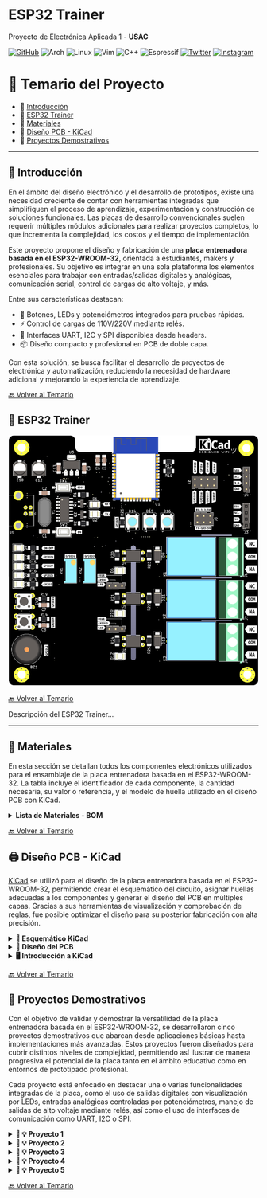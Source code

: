 # ESP32 Trainer
Proyecto de Electrónica Aplicada 1 - **USAC**

[![GitHub](https://img.shields.io/badge/github-%23121011.svg?style=for-the-badge&logo=github&logoColor=white)](https://github.com/EmersonEE) 
![Arch](https://img.shields.io/badge/Arch%20Linux-1793D1?logo=arch-linux&logoColor=fff&style=for-the-badge)
![Linux](https://img.shields.io/badge/Linux-FCC624?style=for-the-badge&logo=linux&logoColor=black)
![Vim](https://img.shields.io/badge/VIM-%2311AB00.svg?style=for-the-badge&logo=vim&logoColor=white)
![C++](https://img.shields.io/badge/c++-%2300599C.svg?style=for-the-badge&logo=c%2B%2B&logoColor=white)
![Espressif](https://img.shields.io/badge/espressif-E7352C.svg?style=for-the-badge&logo=espressif&logoColor=white)
 [![Twitter](https://img.shields.io/badge/Twitter-1DA1F2?style=for-the-badge&logo=twitter&logoColor=white)](https://twitter.com/EmersonPrez15)
[![Instagram](https://img.shields.io/badge/Instagram-%23E4405F.svg?style=for-the-badge&logo=Instagram&logoColor=white)](https://www.instagram.com/emersonperez5202/)


# 📘 Temario del Proyecto

- 🔹 [Introducción](#-introducción)
- 🔹 [ESP32 Trainer](#-esp32-trainer)
- 🔹 [Materiales](#-materiales)
- 🔹 [Diseño PCB - KiCad](#-diseño-pcb---kicad)
- 🔹 [Proyectos Demostrativos](#-proyectos-demostrativos)
<!-- - 🎥 [Video de Funcionamiento](#video-de-funcionamiento) -->

---

## 🧩 Introducción

En el ámbito del diseño electrónico y el desarrollo de prototipos, existe una necesidad creciente de contar con herramientas integradas que simplifiquen el proceso de aprendizaje, experimentación y construcción de soluciones funcionales. Las placas de desarrollo convencionales suelen requerir múltiples módulos adicionales para realizar proyectos completos, lo que incrementa la complejidad, los costos y el tiempo de implementación.

Este proyecto propone el diseño y fabricación de una **placa entrenadora basada en el ESP32-WROOM-32**, orientada a estudiantes, makers y profesionales. Su objetivo es integrar en una sola plataforma los elementos esenciales para trabajar con entradas/salidas digitales y analógicas, comunicación serial, control de cargas de alto voltaje, y más.

Entre sus características destacan:

- 🔘 Botones, LEDs y potenciómetros integrados para pruebas rápidas.
- ⚡ Control de cargas de 110V/220V mediante relés.
- 🔌 Interfaces UART, I2C y SPI disponibles desde headers.
- 📦 Diseño compacto y profesional en PCB de doble capa.

Con esta solución, se busca facilitar el desarrollo de proyectos de electrónica y automatización, reduciendo la necesidad de hardware adicional y mejorando la experiencia de aprendizaje.


[🔙 Volver al Temario](#-temario-del-proyecto)



## 🔌 ESP32 Trainer
![ESP32 Trainer](img/Development_Board_ESP32-V1.0.png)

[🔙 Volver al Temario](#-temario-del-proyecto)

Descripción del ESP32 Trainer...

---

## 🧰 Materiales  

En esta sección se detallan todos los componentes electrónicos utilizados para el ensamblaje de la placa entrenadora basada en el ESP32-WROOM-32. La tabla incluye el identificador de cada componente, la cantidad necesaria, su valor o referencia, y el modelo de huella utilizado en el diseño PCB con KiCad.

<details><summary><b>Lista de Materiales  - BOM</b></summary>

| 🧾 Componente | 🔢 Cantidad | 💡 Valor       | 📐 Huella (KiCad)                                          |
|--------------|-------------|----------------|-------------------------------------------------------------|
| BZ1          | 1           | Buzzer         | Buzzer_12x9.5RM7.6                                          |
| C1, C2       | 2           | 22pF           | C_1206_3216Metric_Pad1.33x1.80mm_HandSolder                 |
| C10, C12     | 2           | 100uF          | CP_Elec_5x5.4                                               |
| C11, C13, C5, C6, C9 | 5   | 100nF          | C_1206_3216Metric_Pad1.33x1.80mm_HandSolder                 |
| C14–C16, C3–C4, C7–C8 | 7 | 0.1uF          | C_1206_3216Metric_Pad1.33x1.80mm_HandSolder                 |
| D1, D10, D7  | 3           | LED Verde      | LED_1210_3225Metric_Pad1.42x2.65mm_HandSolder               |
| D11, D13, D9 | 3           | SS24           | D_SMA                                                       |
| D12, D3, D8  | 3           | LED Azul       | LED_1210_3225Metric_Pad1.42x2.65mm_HandSolder               |
| D14–D16      | 3           | WS2812B        | LED_WS2812B_PLCC4_5.0x5.0mm_P3.2mm                          |
| D2           | 1           | LED Amarillo   | LED_1210_3225Metric_Pad1.42x2.65mm_HandSolder               |
| D4–D6        | 3           | LED Rojo       | LED_1210_3225Metric_Pad1.42x2.65mm_HandSolder               |
| J1           | 1           | USB B          | USB_B_Lumberg_2411_02_Horizontal                            |
| J10, J9      | 2           | —              | PinHeader_1x03_P2.54mm_Vertical                             |
| J2           | 1           | GPIO           | PinHeader_2x04_P2.54mm_Vertical                             |
| J3           | 1           | OLED           | PinSocket_1x04_P2.54mm_Vertical                             |
| J4           | 1           | —              | PinHeader_1x04_P2.54mm_Vertical                             |
| J5           | 1           | —              | PinHeader_2x03_P2.54mm_Vertical                             |
| J6–J8        | 3           | —              | TerminalBlock_Phoenix_MKDS-1,5-3-5.08_1x03_P5.08mm_Horizontal |
| K1–K3        | 3           | —              | Relay_SPDT_SANYOU_SRD_Series_Form_C                         |
| Q1–Q6        | 6           | MMBT3904       | SOT-23                                                      |
| R1, R2, R7, R9, R11, R12 | 6 | 10K         | R_1206_3216Metric_Pad1.30x1.75mm_HandSolder                 |
| R8, R10, R13–R16, R19–R21, R24 | 10 | 470   | R_1206_3216Metric_Pad1.30x1.75mm_HandSolder                 |
| R17, R22–R23, R25 | 4      | 2.2K           | R_1206_3216Metric_Pad1.30x1.75mm_HandSolder                 |
| R18          | 1           | 4.7K           | R_1206_3216Metric_Pad1.30x1.75mm_HandSolder                 |
| R26          | 1           | 220            | R_1206_3216Metric_Pad1.30x1.75mm_HandSolder                 |
| R3, R4       | 2           | 2K             | R_1206_3216Metric_Pad1.30x1.75mm_HandSolder                 |
| R5, R6       | 2           | 1K             | R_1206_3216Metric_Pad1.30x1.75mm_HandSolder                 |
| RV1, RV2     | 2           | 100K Pot       | Potentiometer_Bourns_3296W_Vertical                         |
| SW1, SW2     | 2           | —              | SW_Tactile_SPST_NO_Straight_CK_PTS636Sx25SMTRLFS            |
| SW3, SW4     | 2           | —              | SW_PUSH_6mm                                                 |
| U1           | 1           | ESP32-WROOM-32 | ESP32-WROOM-32                                              |
| U2           | 1           | CH340G         | SOIC-16_3.9x9.9mm_P1.27mm                                   |
| U3           | 1           | AMS1117-3.3    | SOT-223-3_TabPin2                                           |
| U4–U6        | 3           | PC817          | DIP-4_W7.62mm                                               |
| Y1           | 1           | 12MHz          | Crystal_HC49-4H_Vertical                                    |
</details>

[🔙 Volver al Temario](#-temario-del-proyecto)

## 🖨️ Diseño PCB - KiCad

 [KiCad](https://www.kicad.org/) se utilizó para el diseño de la placa entrenadora basada en el ESP32-WROOM-32, permitiendo crear el esquemático del circuito, asignar huellas adecuadas a los componentes y generar el diseño del PCB en múltiples capas. Gracias a sus herramientas de visualización y comprobación de reglas, fue posible optimizar el diseño para su posterior fabricación con alta precisión.


<details><summary><b>📏 Esquemático KiCad</b></summary>

Esquemático diseñado en Kicad, se puede visualizar de forma completa en este enlace [Esquemático](Schematic.pdf)
<div align="center" >
  <p style="text-align:center;"><strong>Power Supply</strong></p>
  <p style="text-align:center;">
    <img src="img/Screenshot_29-abr_11-12-27_21241.png" alt="Power Supply" width="300px">
  </p>
</div>

<div align="center" >
  <p style="text-align:center;"><strong>USB To TTL</strong></p>
  <p style="text-align:center;">
    <img src="img/Screenshot_29-abr_11-15-39_6731.png" alt="USB To TTL" width="300px">
  </p>
</div>

<div align="center" >
  <p style="text-align:center;"><strong>Boot Settings</strong></p>
  <p style="text-align:center;">
    <img src="img/Screenshot_29-abr_11-15-46_17874.png" alt="Boot Settings" width="300px">
  </p>
</div>

<div align="center" >
  <p style="text-align:center;"><strong>INPUT - OUTPUT Digital</strong></p>
  <p style="text-align:center;">
    <img src="img/Screenshot_29-abr_11-16-01_27769.png" alt="INPUT - OUTPUT Digital" width="300px">
  </p>
</div>

<div align="center" >
  <p style="text-align:center;"><strong>ESP32-WROOM</strong></p>
  <p style="text-align:center;">
    <img src="img/Screenshot_29-abr_11-16-37_26432.png" alt="ESP32-WROOM" width="300px">
  </p>
</div>

<div align="center" >
  <p style="text-align:center;"><strong>Analog INPUT</strong></p>
  <p style="text-align:center;">
    <img src="img/Screenshot_29-abr_11-16-47_16721.png" alt="Analog INPUT" width="300px">
  </p>
</div>

<div align="center" >
  <p style="text-align:center;"><strong>LED WS2812B</strong></p>
  <p style="text-align:center;">
    <img src="img/Screenshot_29-abr_11-16-55_10297.png" alt="LED WS2812B" width="300px">
  </p>
</div>

<div align="center" >
  <p style="text-align:center;"><strong>Buzzer</strong></p>
  <p style="text-align:center;">
    <img src="img/Screenshot_29-abr_11-17-11_6193.png" alt="Buzzer" width="300px">
  </p>
</div>

<div align="center" >
  <p style="text-align:center;"><strong>Jumper Selector</strong></p>
  <p style="text-align:center;">
    <img src="img/Screenshot_29-abr_11-17-19_18346.png" alt="Jumper Selector" width="300px">
  </p>
</div>

<div align="center" >
  <p style="text-align:center;"><strong>GPIO - UART</strong></p>
  <p style="text-align:center;">
    <img src="img/Screenshot_29-abr_11-17-29_3332.png" alt="GPIO - UART" width="300px">
  </p>
</div>

<div align="center" >
  <p style="text-align:center;"><strong>OLED I2C</strong></p>
  <p style="text-align:center;">
    <img src="img/Screenshot_29-abr_11-17-57_30038.png" alt="OLED I2C" width="300px">
  </p>
</div>


<div align="center" >
  <p style="text-align:center;"><strong>Rele</strong></p>
  <p style="text-align:center;">
    <img src="img/Screenshot_30-abr_11-07-04_27617.png" alt="OLED I2C" width="300px">
  </p>
</div>


</details>

<details><summary><b>🔌 Diseño del PCB </b></summary>

Diseño de la PCB en dos caras, se puede descargar los archivos para su modificación o su estudio en aca [Descargar archivos del  PCB](Development_Board_ESP32-V1.0/)

<div align="center" >
  <p style="text-align:center;"><strong>Diseño 3D</strong></p>
  <p style="text-align:center;">
    <img src="img/Screenshot_29-abr_11-23-05_24038.png" alt="OLED I2C" width="300px">
  </p>
</div>

<div align="center" >
  <p style="text-align:center;"><strong>Capa TOP</strong></p>
  <p style="text-align:center;">
    <img src="img/Screenshot_29-abr_11-21-08_19663.png" alt="OLED I2C" width="300px">
  </p>
</div>

<div align="center" >
  <p style="text-align:center;"><strong>Capa BUTTON</strong></p>
  <p style="text-align:center;">
    <img src="img/Screenshot_29-abr_11-20-52_12713.png" alt="OLED I2C" width="300px">
  </p>
</div>

<div align="center" >
  <p style="text-align:center;"><strong>Serigrafía</strong></p>
  <p style="text-align:center;">
    <img src="img/Screenshot_29-abr_11-20-41_28882.png" alt="OLED I2C" width="300px">
  </p>
</div>

</details>

<details><summary><b>🖥️ Introducción a KiCad</b></summary>

KiCad es una suite de software libre para el diseño de circuitos electrónicos y la creación de placas de circuito impreso (PCB). Desarrollado originalmente por Jean-Pierre Charras y mantenido actualmente por la comunidad y la Fundación KiCad, es una herramienta poderosa y versátil que compite con soluciones comerciales en la industria electrónica.

[KiCad](https://www.kicad.org/) permite a los diseñadores electrónicos trabajar de forma integral en todo el flujo de desarrollo de hardware, desde la creación de esquemáticos eléctricos hasta la generación de archivos Gerber listos para fabricación. Entre sus principales características destacan:

✏️ Editor de esquemáticos intuitivo, con bibliotecas extensas de componentes.

🧩 Gestor de huellas (footprints) que vincula componentes con sus representaciones físicas en el PCB.

🖨️ Editor de PCB con reglas de diseño personalizables y soporte para múltiples capas.

📷 Visualizador 3D para inspeccionar el diseño de la placa antes de fabricarla.

🔁 Integración con herramientas externas para simulación eléctrica (SPICE) o gestión de proyectos.

Al ser de código abierto y multiplataforma (disponible en Windows, Linux y macOS), KiCad es una opción ideal tanto para estudiantes, makers, como para profesionales del diseño electrónico.

## 📺 Tutoriales KiCad

### Guía para el uso de KiCad #1

[![Guía para el uso de KiCad #1](https://img.youtube.com/vi/d3H3tfU4zBI/0.jpg)](https://youtu.be/d3H3tfU4zBI)

---

### Guía para el uso de KiCad #2

[![Guía para el uso de KiCad #2](https://img.youtube.com/vi/7YaQ3QVPdN0/0.jpg)](https://youtu.be/7YaQ3QVPdN0)

</details>

[🔙 Volver al Temario](#-temario-del-proyecto)

## 🧪 Proyectos Demostrativos

Con el objetivo de validar y demostrar la versatilidad de la placa entrenadora basada en el ESP32-WROOM-32, se desarrollaron cinco proyectos demostrativos que abarcan desde aplicaciones básicas hasta implementaciones más avanzadas. Estos proyectos fueron diseñados para cubrir distintos niveles de complejidad, permitiendo así ilustrar de manera progresiva el potencial de la placa tanto en el ámbito educativo como en entornos de prototipado profesional.

Cada proyecto está enfocado en destacar una o varias funcionalidades integradas de la placa, como el uso de salidas digitales con visualización por LEDs, entradas analógicas controladas por potenciómetros, manejo de salidas de alto voltaje mediante relés, así como el uso de interfaces de comunicación como UART, I2C o SPI.


<details><summary><b>🤖 💡 Proyecto 1 </b></summary>

## Proyecto: Control de Intensidad de LED con Clases Personalizadas

Este proyecto implementa un sistema modular en Arduino para el **control de un LED** utilizando clases personalizadas en C++.

### Características principales:

- **Clase `LED`**: Permite controlar un LED conectado a un pin digital o PWM. Soporta funciones como encendido, apagado, parpadeo y control de brillo mediante modulación por ancho de pulso (PWM).
- **Clase `PWM`**: Facilita la lectura de entradas analógicas y entrega los valores en diferentes formatos: raw, mapeado (0-255) y en voltios.
- En la función `setup()`, se configura un LED en el pin 2 en modo PWM.
- En el `loop()`, la intensidad del LED se ajusta dinámicamente según la lectura analógica del pin 32.

Este proyecto demuestra cómo estructurar el código de forma reutilizable y orientada a objetos para controlar hardware de forma más eficiente.

🔗 [Ver código del Proyecto 1](/Codigos%20Proyectos/Proyecto_1/)

</details>


<details><summary><b>🤖 💡 Proyecto 2 </b></summary>

## Proyecto: Detección de Movimiento y Control Remoto vía Telegram

Este proyecto implementa un sistema de monitoreo basado en **ESP32** que permite detectar movimiento mediante un sensor **PIR** y enviar notificaciones en tiempo real a un usuario específico a través de un bot de **Telegram**.

### Características principales:

- **Detección de movimiento**: El sensor PIR detecta presencia o movimiento en el entorno.
- **Notificación instantánea**: Cuando se detecta movimiento, el ESP32 envía un mensaje automáticamente al usuario mediante Telegram.
- **Control remoto**: El usuario puede encender o apagar un **LED** conectado al ESP32 enviando comandos personalizados al bot.
- **Interacción segura y directa**: Solo el usuario autorizado puede comunicarse con el bot para recibir alertas o enviar comandos.
- **Aplicación práctica**: Ideal para sistemas de vigilancia, alarmas domésticas o control remoto básico mediante mensajería.

🔗 [Ver código del Proyecto 2](/Codigos%20Proyectos/Proyecto_2/)

</details>

<details><summary><b>🤖 💡 Proyecto 3 </b></summary>

## Proyecto: Control de Focos con ESP32 y ESP RainMaker

Este proyecto utiliza un ESP32 para controlar tres focos a través de la plataforma **ESP RainMaker**, permitiendo el encendido y apagado mediante comandos de voz e integración con asistentes virtuales.

### Características principales:

- **Control inteligente**: Tres relés controlan los focos conectados a los pines **25**, **2** y **14**.
- **Dispositivos virtuales**: Se crean tres dispositivos en la nube:
  - `Foco Sala`
  - `Foco Comedor`
  - `Foco Cuarto`
- **Comandos de voz**: Compatible con asistentes virtuales mediante ESP RainMaker.
- **Aprovisionamiento BLE**: Permite la configuración inicial de red Wi-Fi mediante Bluetooth.
- **Callback personalizado**: Al recibir una orden desde RainMaker, el estado del relé correspondiente se actualiza.
- **Actualización OTA**: Soporte para actualizaciones de firmware a distancia.
- **Servicios integrados**:
  - Zona horaria
  - Programación de tareas
- **Indicadores y botones**:
  - LED indica conexión Wi-Fi activa.
  - Botón en el pin **0** permite:
    - Restablecer Wi-Fi (pulsación breve)
    - Restablecer de fábrica (pulsación prolongada)

Este proyecto es ideal para aplicaciones de automatización del hogar, demostrando la capacidad de la placa para integrarse con servicios en la nube y control por voz.

🔗 [Ver código del Proyecto 3](/Codigos%20Proyectos/Proyecto_3/)

</details>




<details><summary><b>🤖 💡 Proyecto 4 </b></summary>

## Proyecto: Controlador Web para LED RGB con ESP32

Gracias al módulo WiFi integrado del **ESP32**, es posible crear un controlador web altamente funcional para un **LED RGB**, eliminando la necesidad de ingresar manualmente valores RGB cada vez que se desea cambiar el color.

En lugar de eso, este proyecto propone una **interfaz web atractiva e interactiva**, que permite seleccionar colores de forma visual e intuitiva. Para ello, se utiliza la biblioteca **iro.js**, un potente selector de color en JavaScript que ofrece una experiencia de usuario dinámica y visualmente agradable.

La comunicación entre la interfaz web y el ESP32 se realiza mediante **WebSockets**, lo que permite actualizar el color en tiempo real sin necesidad de recargar la página. El **ESP32 actúa como servidor Web**, sirviendo la interfaz HTML y gestionando el servidor WebSocket para recibir los datos del color seleccionado.

Este enfoque proporciona un sistema eficiente, moderno y fácil de usar para controlar luces RGB a través de cualquier dispositivo con acceso a un navegador web.

🔗 [Ver código del Proyecto 4](/Codigos%20Proyectos/Proyecto_4/)

</details>

<details><summary><b>🤖 💡 Proyecto 5 </b></summary>

## Proyecto: Alerta de Proximidad con Sensor Ultrasónico, Pantalla OLED y Buzzer

Este proyecto utiliza un **sensor ultrasónico**, una **pantalla OLED SSD1306** y un **buzzer** para crear un sistema de alerta de proximidad.

### Funcionamiento:

- El **sensor ultrasónico** mide constantemente la distancia a un objeto frente a él.
- La **pantalla OLED** muestra en tiempo real la distancia detectada en centímetros.
- Cuando un objeto se acerca a una **distancia mínima predefinida**, el **buzzer** se activa como señal de advertencia sonora.
- Si el objeto se aleja nuevamente más allá del umbral, el buzzer se desactiva automáticamente.

Este sistema es útil como sistema de asistencia para estacionamiento, detección de intrusos, monitoreo de espacios reducidos, entre otros usos prácticos que requieren una alerta ante la cercanía de objetos.

🔗 [Ver código del Proyecto 5](/Codigos%20Proyectos/Proyecto_5/)

</details>



[🔙 Volver al Temario](#-temario-del-proyecto)

